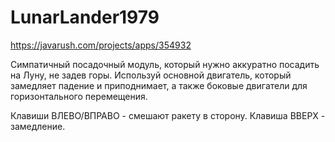 # LunarLander1979


https://javarush.com/projects/apps/354932

Симпатичный посадочный модуль, который нужно аккуратно посадить на Луну, не задев горы.
Используй основной двигатель, который замедляет падение и приподнимает, а также боковые двигатели для горизонтального перемещения.

Клавиши ВЛЕВО/ВПРАВО - смешают ракету в сторону. Клавиша ВВЕРХ - замедление.
